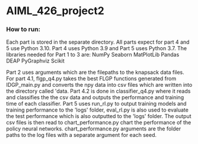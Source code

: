 # AIML_426_project2
 
### How to run:
Each part is stored in the separate directory. 
All parts expect for part 4 and 5 use Python 3.10. Part 4 uses Python 3.9 and Part 5 uses Python 3.7.
The libraries needed for Part 1 to 3 are:
    NumPy
    Seaborn
    MatPlotLib
    Pandas
    DEAP
    PyGraphviz
    Scikit
    
Part 2 uses arguments which are the filepaths to the knapsack data files. For part 4.1, flgp_q4.py takes the best FLGP functions generated from IDGP_main.py and converts the npy data into csv files which are written into the directory called 'data. Part 4.2 is done in classifier_q4.py where it reads and classifies the the csv data and outputs the performance and training time of each classifier. Part 5 uses run_rl.py to output training models and training performance to the 'logs' folder, eval_rl.py is also used to evaluate the test performance which is also outputted to the 'logs' folder. The output csv files is then read to chart_performance.py chart the performance of the policy neural networks. chart_performance.py arguments are the folder paths to the log files with a separate argument for each seed.